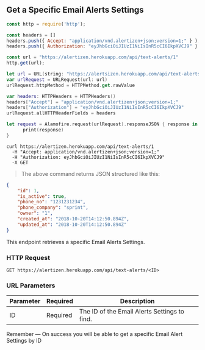## Get a Specific Email Alerts Settings

```javascript
const http = require('http');

const headers = [] 
headers.push({ Accept: "application/vnd.alertizen+json;version=1;" } ); 
headers.push({ Authorization: "eyJhbGciOiJIUzI1NiIsInR5cCI6IkpXVCJ9" } ); 

const url = "https://alertizen.herokuapp.com/api/text-alerts/1"
http.get(url);
```

```swift
let url = URL(string: "https://alertsizen.herokuapp.com/api/text-alerts/1")
var urlRequest = URLRequest(url: url)
urlRequest.httpMethod = HTTPMethod.get.rawValue

var headers: HTTPHeaders = HTTPHeaders()
headers["Accept"] = "application/vnd.alertizen+json;version=1;"
headers["Authorization"] = "eyJhbGciOiJIUzI1NiIsInR5cCI6IkpXVCJ9"
urlRequest.allHTTPHeaderFields = headers

let request = Alamofire.request(urlRequest).responseJSON { response in
      print(response)
}
```


```shell
curl https://alertizen.herokuapp.com/api/text-alerts/1
  -H "Accept: application/vnd.alertizen+json;version=1;"
  -H "Authorization: eyJhbGciOiJIUzI1NiIsInR5cCI6IkpXVCJ9"
  -X GET
```


> The above command returns JSON structured like this:

```json
{
    "id": 1,
    "is_active": true,
    "phone_no": "1231231234",
    "phone_company": "sprint",
    "owner": "1",
    "created_at": "2018-10-20T14:12:50.894Z",
    "updated_at": "2018-10-20T14:12:50.894Z"
}
```

This endpoint retrieves a specific Email Alerts Settings.

### HTTP Request

`GET https://alertizen.herokuapp.com/api/text-alerts/<ID>`

### URL Parameters

Parameter | Required | Description
--------- | ------- | -----------
ID | Required | The ID of the Email Alerts Settings to find.


<aside class="success">
Remember — On success you will be able to get a specific Email Alert Settings by ID
</aside>

